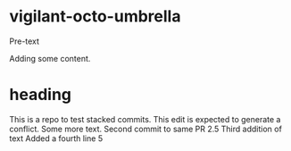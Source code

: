 # vigilant-octo-umbrella

Pre-text

Adding some content. 
# heading
This is a repo to test stacked commits. This edit is expected to generate a conflict.
Some more text. Second commit to same PR 
2.5
Third addition of text
Added a fourth line
5
